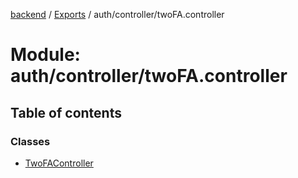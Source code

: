 [backend](../README.md) / [Exports](../modules.md) / auth/controller/twoFA.controller

# Module: auth/controller/twoFA.controller

## Table of contents

### Classes

- [TwoFAController](../classes/auth_controller_twoFA_controller.TwoFAController.md)

